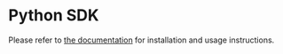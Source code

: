 # Python SDK

Please refer to [the documentation](https://docs.segments.ai/python-sdk) for installation and usage instructions.
